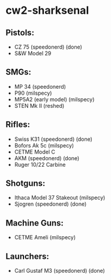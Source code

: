 # cw2-sharksenal


## Pistols:
- CZ 75 (speedonerd) (done)
- S&W Model 29 

## SMGs:
- MP 34 (speedonerd)
- P90 (milspecy)
- MP5A2 (early model) (milspecy)
- STEN Mk II (reshed)

## Rifles:
- Swiss K31 (speedonerd) (done)
- Bofors Ak 5c (milspecy)
- CETME Model C
- AKM (speedonerd) (done)
- Ruger 10/22 Carbine

## Shotguns:
- Ithaca Model 37 Stakeout (milspecy)
- Sjogren (speedonerd) (done)

## Machine Guns:
- CETME Ameli (milspecy)

## Launchers:
- Carl Gustaf M3 (speedonerd) (done)